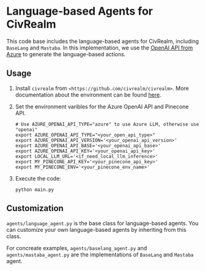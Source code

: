 # Language-based Agents for CivRealm

This code base includes the language-based agents for CivRealm, including `BaseLang` and `Mastaba`. In this implementation, we use the [OpenAI API from Azure](https://learn.microsoft.com/en-us/azure/ai-services/openai/) to generate the language-based actions.

## Usage

1. Install `civrealm` from `<https://github.com/civrealm/civrealm>`. More documentation about the environment can be found [here](https://civrealm.github.io/civrealm/).

2. Set the environment varibles for the Azure OpenAI API and Pinecone API.

    ```
    # Use AZURE_OPENAI_API_TYPE="azure" to use Azure LLM, otherwise use "openai"
    export AZURE_OPENAI_API_TYPE="<your_open_api_type>"
    export AZURE_OPENAI_API_VERSION='<your_openai_api_version>'
    export AZURE_OPENAI_API_BASE='<your_openai_api_base>'
    export AZURE_OPENAI_API_KEY='<your_openai_api_key>'
    export LOCAL_LLM_URL='<if_need_local_llm_inference>'
    export MY_PINECONE_API_KEY='<your_pinecone_api_key>'
    export MY_PINECONE_ENV='<your_pinecone_env_name>'
    ```

3. Execute the code:
    ```
    python main.py
    ```

## Customization
`agents/language_agent.py` is the base class for language-based agents. You can customize your own language-based agents by inheriting from this class. 

For concreate examples, `agents/baselang_agent.py` and `agents/mastaba_agent.py` are the implementations of `BaseLang` and `Mastaba` agent. 
